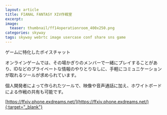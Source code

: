 ```yaml
---
layout: article
title: FIANAL FANTASY XIV作戦室
excerpt: 
image:
  teaser: thumbnail/ff14operationroom_400x250.png
categories: skyway
tags: skyway webrtc image usercase conf share sns game
---
```


ゲームに特化したボイスチャット

オンラインゲームでは、その場かぎりのメンバーで一緒にプレイすることがあり、IDなどのプライベートな情報のやりとりなしに、手軽にコミュニケーションが取れるツールが求められています。

個人開発者によって作られたツールで、映像や音声通話に加え、ホワイトボードによる作戦の共有も可能です。

[https://ffxiv.phone.exdreams.net/](https://ffxiv.phone.exdreams.net/){:target="_blank"}
